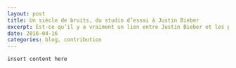 ```yaml
---
layout: post
title: Un siècle de bruits, du studio d’essai à Justin Bieber
excerpt: Est-ce qu’il y a vraiment un lien entre Justin Bieber et les pionniers français de musique concrète ?  
date: 2016-04-16  
categories: blog, contribution
---
```


`insert content here`